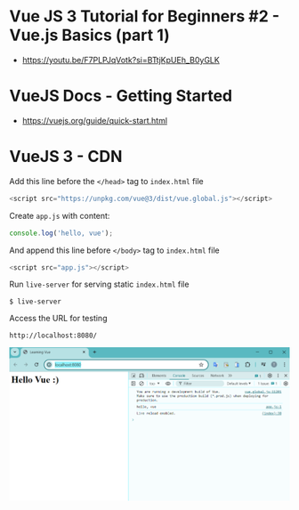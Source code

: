 # Vue JS 3 Tutorial for Beginners #2 - Vue.js Basics (part 1)
* https://youtu.be/F7PLPJqVotk?si=BTtjKpUEh_B0yGLK

# VueJS Docs - Getting Started
* https://vuejs.org/guide/quick-start.html

# VueJS 3 - CDN

Add this line before the `</head>` tag to `index.html` file
```js
<script src="https://unpkg.com/vue@3/dist/vue.global.js"></script>
```

Create `app.js` with content:
```js
console.log('hello, vue');
```

And append this line before `</body>` tag to `index.html` file
```js
<script src="app.js"></script>
```

Run `live-server` for serving static `index.html` file
```
$ live-server
```

Access the URL for testing
```
http://localhost:8080/
```

![vuejs-cdn-testing](./images/vuejs3-tutorials-basics-cdn-testing.png)

